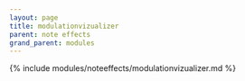 ```yaml
---
layout: page
title: modulationvizualizer
parent: note effects
grand_parent: modules
---
```


{% include modules/noteeffects/modulationvizualizer.md %}
